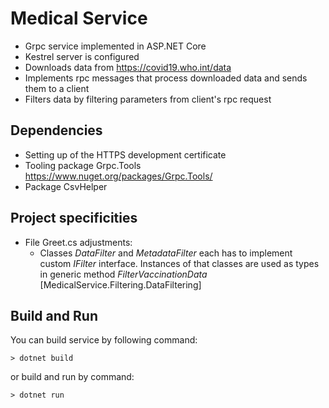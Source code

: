 # Medical Service
- Grpc service implemented in ASP.NET Core
- Kestrel server is configured 
- Downloads data from https://covid19.who.int/data
- Implements rpc messages that process downloaded data and sends them to a client
- Filters data by filtering parameters from client's rpc request

## Dependencies
- Setting up of the HTTPS development certificate 
- Tooling package Grpc.Tools https://www.nuget.org/packages/Grpc.Tools/
- Package CsvHelper

## Project specificities
- File Greet.cs adjustments: 
    - Classes *DataFilter* and *MetadataFilter* each has to implement custom *IFilter* interface. Instances of that classes are used as types in generic method *FilterVaccinationData* \[MedicalService.Filtering.DataFiltering\]

## Build and Run
You can build service by following command:
```pwsh
> dotnet build
```

or build and run by command:
```pwsh
> dotnet run
```
